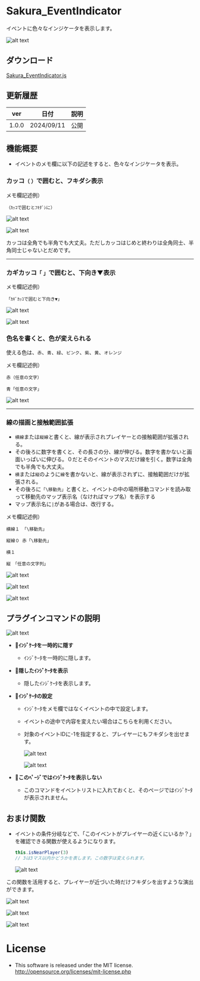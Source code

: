 # Sakura_EventIndicator
イベントに色々なインジケータを表示します。

![alt text](image.png)

## ダウンロード
[Sakura_EventIndicator.js](https://raw.githubusercontent.com/Sakurano6130/SakuraPlugins/main/Sakura_EventIndicator/Sakura_EventIndicator.js)

## 更新履歴
| ver   | 日付       | 説明 |
| ----- | ---------- | ---- |
| 1.0.0 | 2024/09/11 | 公開 |


## 機能概要
- イベントのメモ欄に以下の記述をすると、色々なインジケータを表示。

### カッコ`（` `）`で囲むと、フキダシ表示

メモ欄記述例）

```
（ｶｯｺで囲むとﾌｷﾀﾞｼに）
```

![alt text](image-1.png)

![alt text](image-2.png)

カッコは全角でも半角でも大丈夫。ただしカッコはじめと終わりは全角同士、半角同士じゃないとだめです。

---

### カギカッコ`「` `」`で囲むと、下向き▼表示

メモ欄記述例）
```
「ｶｷﾞｶｯｺで囲むと下向き▼」
```

![alt text](image-3.png)

![alt text](image-4.png)


### 色名を書くと、色が変えられる

使える色は、`赤`、`青`、`緑`、`ピンク`、`紫`、`黄`、`オレンジ`

メモ欄記述例）
```
赤（任意の文字）
```
```
青「任意の文字」
```


![alt text](image-6.png)

---

### 線の描画と接触範囲拡張

- `横線`または`縦線`と書くと、線が表示されプレイヤーとの接触範囲が拡張される。
- その後ろに数字を書くと、その長さの分、線が伸びる。数字を書かないと画面いっぱいに伸びる。０だとそのイベントのマスだけ線を引く。数字は全角でも半角でも大丈夫。
- `横`または`縦`のように`線`を書かないと、線が表示されずに、接触範囲だけが拡張される。
- その後ろに`「\移動先」`と書くと、イベントの中の場所移動コマンドを読み取って移動先のマップ表示名（なければマップ名）を表示する
- マップ表示名に`|`がある場合は、改行する。
  
メモ欄記述例）

```
横線１ 「\移動先」
```
```
縦線０ 赤「\移動先」
```
```
横１
```
```
縦　「任意の文字列」
```


  ![alt text](image-7.png)

  ![alt text](image-8.png)

  ![alt text](image-11.png)


## プラグインコマンドの説明

![alt text](image-12.png)

- **🙈ｲﾝｼﾞｹｰﾀを一時的に隠す** 
  - ｲﾝｼﾞｹｰﾀを一時的に隠します。

- **👀隠したｲﾝｼﾞｹｰﾀを表示** 
  - 隠したｲﾝｼﾞｹｰﾀを表示します。

- **📝ｲﾝｼﾞｹｰﾀの設定** 
  - ｲﾝｼﾞｹｰﾀをメモ欄ではなくイベントの中で設定します。
  - イベントの途中で内容を変えたい場合はこちらを利用ください。
  - 対象のイベントIDに-1を指定すると、プレイヤーにもフキダシを出せます。

    ![alt text](image-17.png)

    ![alt text](image-18.png)

- **🚫このﾍﾟｰｼﾞではｲﾝｼﾞｹｰﾀを表示しない** 
  - このコマンドをイベントリストに入れておくと、そのページではｲﾝｼﾞｹｰﾀが表示されません。


## おまけ関数
  - イベントの条件分岐などで、「このイベントがプレイヤーの近くにいるか？」を確認できる関数が使えるようになります。

    ```javascript
    this.isNearPlayer(3)
    // 3は3マス以内かどうかを表します。この数字は変えられます。
    ```
    ![alt text](image-13.png)

  この関数を活用すると、プレイヤーが近づいた時だけフキダシを出すような演出ができます。

  ![alt text](image-14.png)

  ![alt text](image-15.png)

  ![alt text](image-16.png)

# License
- This software is released under the MIT license. http://opensource.org/licenses/mit-license.php
